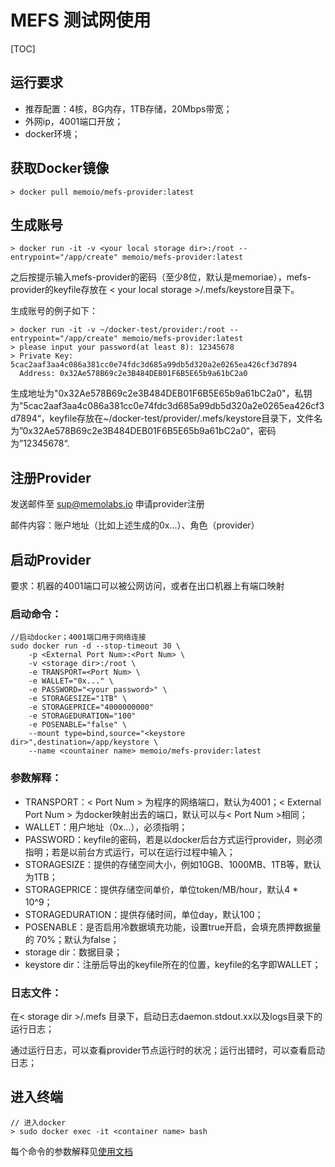 # MEFS 测试网使用

[TOC]

## 运行要求

* 推荐配置：4核，8G内存，1TB存储，20Mbps带宽；
* 外网ip，4001端口开放；
* docker环境；

## 获取Docker镜像

```
> docker pull memoio/mefs-provider:latest
```

## 生成账号

```
> docker run -it -v <your local storage dir>:/root --entrypoint="/app/create" memoio/mefs-provider:latest
```

之后按提示输入mefs-provider的密码（至少8位，默认是memoriae），mefs-provider的keyfile存放在 < your local storage >/.mefs/keystore目录下。

生成账号的例子如下：

```
> docker run -it -v ~/docker-test/provider:/root --entrypoint="/app/create" memoio/mefs-provider:latest
> please input your password(at least 8): 12345678
> Private Key: 5cac2aaf3aa4c086a381cc0e74fdc3d685a99db5d320a2e0265ea426cf3d7894
  Address: 0x32Ae578B69c2e3B484DEB01F6B5E65b9a61bC2a0
```

生成地址为"0x32Ae578B69c2e3B484DEB01F6B5E65b9a61bC2a0"，私钥为”5cac2aaf3aa4c086a381cc0e74fdc3d685a99db5d320a2e0265ea426cf3d7894“，keyfile存放在~/docker-test/provider/.mefs/keystore目录下，文件名为”0x32Ae578B69c2e3B484DEB01F6B5E65b9a61bC2a0“，密码为”12345678“.

## 注册Provider

发送邮件至 sup@memolabs.io 申请provider注册

邮件内容：账户地址（比如上述生成的0x...）、角色（provider）

## 启动Provider

要求：机器的4001端口可以被公网访问，或者在出口机器上有端口映射

### 启动命令：

```
//启动docker；4001端口用于网络连接
sudo docker run -d --stop-timeout 30 \
    -p <External Port Num>:<Port Num> \
    -v <storage dir>:/root \
    -e TRANSPORT=<Port Num> \
    -e WALLET="0x..." \
    -e PASSWORD="<your password>" \
    -e STORAGESIZE="1TB" \
    -e STORAGEPRICE="4000000000"
    -e STORAGEDURATION="100"
    -e POSENABLE="false" \
    --mount type=bind,source="<keystore dir>",destination=/app/keystore \
    --name <countainer name> memoio/mefs-provider:latest
```

### 参数解释：

* TRANSPORT：< Port Num > 为程序的网络端口，默认为4001；< External Port Num > 为docker映射出去的端口，默认可以与< Port Num >相同；
* WALLET：用户地址（0x...），必须指明；
* PASSWORD：keyfile的密码，若是以docker后台方式运行provider，则必须指明；若是以前台方式运行，可以在运行过程中输入；
* STORAGESIZE：提供的存储空间大小，例如10GB、1000MB、1TB等，默认为1TB；
* STORAGEPRICE：提供存储空间单价，单位token/MB/hour，默认4 * 10^9；
* STORAGEDURATION：提供存储时间，单位day，默认100；
* POSENABLE：是否启用冷数据填充功能，设置true开启，会填充质押数据量的 70%；默认为false；
* storage dir：数据目录；
* keystore dir：注册后导出的keyfile所在的位置，keyfile的名字即WALLET；

### 日志文件：

在< storage dir >/.mefs 目录下，启动日志daemon.stdout.xx以及logs目录下的运行日志；

通过运行日志，可以查看provider节点运行时的状况；运行出错时，可以查看启动日志；

## 进入终端

```
// 进入docker
> sudo docker exec -it <container name> bash
```

每个命令的参数解释见[使用文档](https://github.com/memoio/docs)
